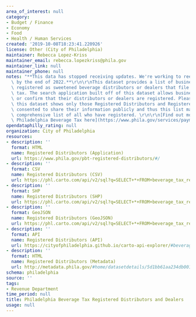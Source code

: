 ```yaml
---
area_of_interest: null
category:
- Budget / Finance
- Economy
- Food
- Health / Human Services
created: '2019-10-08T18:23:41.220926'
license: Other (City of Philadelphia)
maintainer: Rebecca Lopez-Kriss
maintainer_email: rebecca.lopezkriss@phila.gov
maintainer_link: null
maintainer_phone: null
notes: "**This data has stopped receiving updates. We're working to reestablish automation\
  \ by the end of 2022.**\r\n\r\nThis dataset provides a list of businesses that have\
  \ registered as sweetened beverage distributors or dealers that file and pay the\
  \ tax. The search application built off of this dataset allows businesses to find\
  \ or confirm that their distributors or dealers are registered. Please note that\
  \ this dataset shows only those Registered Distributors and Registered Dealers who\
  \ consented to share their information publicly and thus this list may not be a\
  \ comprehensive list of all who have registered. \r\n\r\n[Find out more about the\
  \ Philadelphia Beverage Tax here](https://www.phila.gov/services/payments-assistance-taxes/business-taxes/philadelphia-beverage-tax/)."
opendataphilly_rating: null
organization: City of Philadelphia
resources:
- description: ''
  format: HTML
  name: Registered Distributors (Application)
  url: https://www.phila.gov/pbt-registered-distributors/#/
- description: ''
  format: CSV
  name: Registered Distributors (CSV)
  url: https://phl.carto.com/api/v2/sql?q=SELECT+*+FROM+beverage_tax_registration_data&filename=beverage_tax_registration_data&format=csv&skipfields=cartodb_id,the_geom,the_geom_webmercator
- description: ''
  format: SHP
  name: Registered Distributors (SHP)
  url: https://phl.carto.com/api/v2/sql?q=SELECT+*+FROM+beverage_tax_registration_data&filename=beverage_tax_registration_data5&format=shp&skipfields=cartodb_id
- description: ''
  format: GeoJSON
  name: Registered Distributors (GeoJSON)
  url: https://phl.carto.com/api/v2/sql?q=SELECT+*+FROM+beverage_tax_registration_data&filename=beverage_tax_registration_data&format=geojson&skipfields=cartodb_id
- description: ''
  format: API
  name: Registered Distributors (API)
  url: https://cityofphiladelphia.github.io/carto-api-explorer/#beverage_tax_registration_data
- description: ''
  format: HTML
  name: Registered Distributors (Metadata)
  url: http://metadata.phila.gov/#home/datasetdetails/5d1bb61aa234db0010b16483/representationdetails/5d1bb61ba234db0010b16487/
schema: philadelphia
source: ''
tags:
- Revenue Department
time_period: null
title: Philadelphia Beverage Tax Registered Distributors and Dealers
usage: null
---
```

